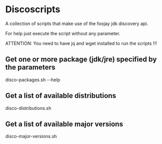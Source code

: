 # Discoscripts

A collection of scripts that make use of the foojay jdk discovery api.

For help just execute the script without any parameter.

ATTENTION: You need to have jq and wget installed to run the scripts !!!

## Get one or more package (jdk/jre) specified by the parameters
disco-packages.sh --help


## Get a list of available distributions
disco-distributions.sh


## Get a list of available major versions
disco-major-versions.sh